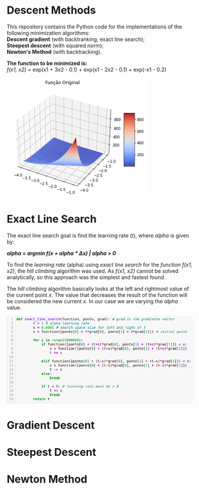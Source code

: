 
# Descent Methods

This repository contains the Python code for the implementations of the following minimization algorithms:  
**Descent gradient** (with backtranking, exact line search);  
**Steepest descent** (with squared norm);  
**Newton's Method** (with backtracking).  

**The function to be minimized is:**  
*f(x1, x2)* = exp(x1 + 3x2 - 0.1) + exp(x1 - 2x2 - 0.1) + exp(-x1 - 0.2)  

![Graph of the function f(x1, x2)](imagens/download.png)

# Exact Line Search
The exact line search goal is find the learning rate (t), where *alpha* is given by: 

***alpha = argmin f(x + alpha * ∆x) | alpha > 0***

To find the *learning rate* (alpha) using *exact line search* for the *function f(x1, x2)*, the *hill climbing* algorithm was used. As *f(x1, x2)* cannot be solved analytically, so this approach was the simplest and fastest found. 

The *hill climbing* algorithm basically looks at the left and rightmost value of the current point *x*. The value that decreases the result of the function will be considered the new current *x*. In our case we are varying the *alpha* value. 

![exact line search](imagens/exact.png)

# Gradient Descent

# Steepest Descent

# Newton Method